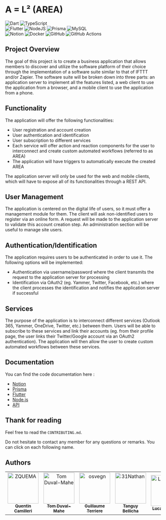 # **A = L² (AREA)**

![Dart](https://img.shields.io/badge/dart-%230175C2.svg?style=for-the-badge&logo=dart&logoColor=white)
![TypeScript](https://img.shields.io/badge/typescript-%23007ACC.svg?style=for-the-badge&logo=typescript&logoColor=white)</br>
![Flutter](https://img.shields.io/badge/Flutter-%2302569B.svg?style=for-the-badge&logo=Flutter&logoColor=white)
![NodeJS](https://img.shields.io/badge/node.js-6DA55F?style=for-the-badge&logo=node.js&logoColor=white)
![Prisma](https://img.shields.io/badge/Prisma-3982CE?style=for-the-badge&logo=Prisma&logoColor=white)
![MySQL](https://img.shields.io/badge/mysql-%2300f.svg?style=for-the-badge&logo=mysql&logoColor=white)</br>
![Notion](https://img.shields.io/badge/Notion-%23000000.svg?style=for-the-badge&logo=notion&logoColor=white)
![Docker](https://img.shields.io/badge/docker-%230db7ed.svg?style=for-the-badge&logo=docker&logoColor=white)
![GitHub](https://img.shields.io/badge/github-%23121011.svg?style=for-the-badge&logo=github&logoColor=white)
![GitHub Actions](https://img.shields.io/badge/github%20actions-%232671E5.svg?style=for-the-badge&logo=githubactions&logoColor=white)

## **Project Overview**

The goal of this project is to create a business application that allows members to discover and utilize the software platform of their choice through the implementation of a software suite similar to that of IFTTT and/or Zapier. The software suite will be broken down into three parts: an application server to implement all the features listed, a web client to use the application from a browser, and a mobile client to use the application from a phone.

## **Functionality**

The application will offer the following functionalities:

- User registration and account creation
- User authentication and identification
- User subscription to different services
- Each service will offer action and reaction components for the user to interconnect and create custom automated workflows (referred to as AREA)
- The application will have triggers to automatically execute the created AREA

The application server will only be used for the web and mobile clients, which will have to expose all of its functionalities through a REST API.

## **User Management**

The application is centered on the digital life of users, so it must offer a management module for them. The client will ask non-identified users to register via an online form. A request will be made to the application server to validate this account creation step. An administration section will be useful to manage site users.

## **Authentication/Identification**

The application requires users to be authenticated in order to use it. The following options will be implemented:

- Authentication via username/password where the client transmits the request to the application server for processing
- Identification via OAuth2 (eg. Yammer, Twitter, Facebook, etc.) where the client processes the identification and notifies the application server if successful

## **Services**

The purpose of the application is to interconnect different services (Outlook 365, Yammer, OneDrive, Twitter, etc.) between them. Users will be able to subscribe to these services and link their accounts (eg. from their profile page, the user links their Twitter/Google account via an OAuth2 authentication). The application will then allow the user to create custom automated workflows between these services.

## **Documentation**

You can find the code documentation here :

- [Notion](https://a-l2-area.notion.site/Engineering-Wiki-fecd99eca7db4a2d80a88aabe125da1d)
- [Prisma](https://epitech-nantes-tek3.github.io/A-equals-l-squared/prisma/)
- [Flutter](https://epitech-nantes-tek3.github.io/A-equals-l-squared/flutter/)
- [Node.js](https://epitech-nantes-tek3.github.io/A-equals-l-squared/js/)
- [API](https://epitech-nantes-tek3.github.io/A-equals-l-squared/swagger/)

## **Thank for reading**

Feel free to read the `CONTRIBUTING.md`.

Do not hesitate to contact any member for any questions or remarks. You can click on each following name.

## **Authors**

<table>
    <tbody>
        <tr>
            <td align="center">
                <a href="https://github.com/ZQUEMA/">
                    <img src="https://avatars.githubusercontent.com/u/56249749?s=96&v=4" width="100px;" alt="ZQUEMA"/><br/>
                    <sub><b>Quentin Camilleri</b></sub>
                </a><br/>
            </td>
            <td align="center">
                <a href="https://github.com/TomDUVAL-MAHE">
                    <img src="https://avatars.githubusercontent.com/u/72017980?v=4" width="100px;" alt="Tom Duval-Mahe"/><br/>
                    <sub><b>Tom Duval-Mahe</b></sub>
                </a><br/>
            </td>
            <td align="center">
                <a href="https://github.com/GuyomT">
                    <img src="https://avatars.githubusercontent.com/u/71885064?v=4" width="100px;" alt="osvegn"/><br/>
                    <sub><b>Guillaume Terriere</b></sub>
                </a><br/>
            </td>
            <td align="center">
                <a href="https://github.com/tbellicha">
                    <img src="https://avatars.githubusercontent.com/u/72006230?v=4" width="100px;" alt="31Nathan"/><br/>
                    <sub><b>Tanguy Bellicha</b></sub>
                </a><br/>
            </td>
            <td align="center">
                <a href="https://github.com/LucasTesnier/">
                    <img src="https://avatars.githubusercontent.com/u/72015360?v=4" width="100px;" alt="LucasTesnier"/><br/>
                    <sub><b>Lucas Tesnier</b></sub>
                </a><br/>
            </td>
        </tr>
    </tbody>
</table>
